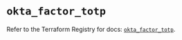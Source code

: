 # `okta_factor_totp`

Refer to the Terraform Registry for docs: [`okta_factor_totp`](https://registry.terraform.io/providers/okta/okta/4.9.0/docs/resources/factor_totp).
